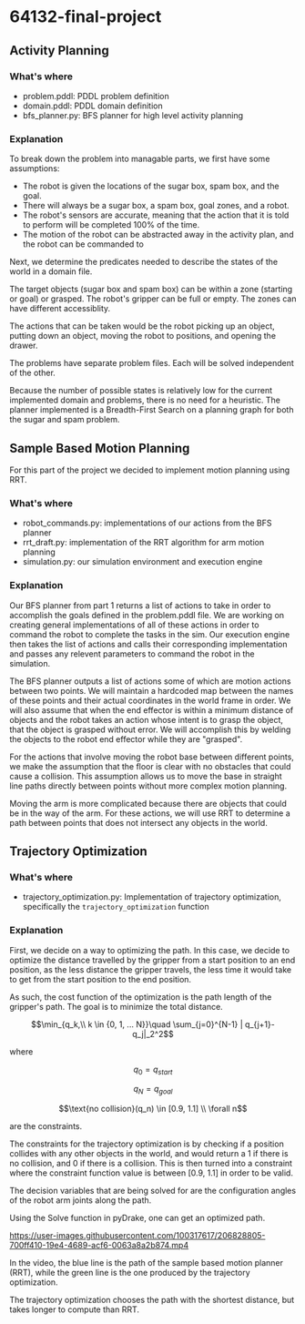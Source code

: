 # 64132-final-project


## Activity Planning

### What's where

 * problem.pddl: PDDL problem definition
 * domain.pddl: PDDL domain definition
 * bfs_planner.py: BFS planner for high level activity planning

### Explanation

To break down the problem into managable parts, we first have some assumptions:
* The robot is given the locations of the sugar box, spam box, and the goal.
* There will always be a sugar box, a spam box, goal zones, and a robot.
* The robot's sensors are accurate, meaning that the action that it is told to perform will be completed 100% of the time.
* The motion of the robot can be abstracted away in the activity plan, and the robot can be commanded to 

Next, we determine the predicates needed to describe the states of the world in a domain file.

The target objects (sugar box and spam box) can be within a zone (starting or goal) or grasped. The robot's gripper can be full or empty. The zones can have different accessiblity.

The actions that can be taken would be the robot picking up an object, putting down an object, moving the robot to positions, and opening the drawer.

The problems have separate problem files. Each will be solved independent of the other. 

Because the number of possible states is relatively low for the current implemented domain and problems, there is no need for a heuristic. The planner implemented is a Breadth-First Search on a planning graph for both the sugar and spam problem.


## Sample Based Motion Planning

For this part of the project we decided to implement motion planning using RRT.

### What's where

 * robot_commands.py: implementations of our actions from the BFS planner
 * rrt_draft.py: implementation of the RRT algorithm for arm motion planning
 * simulation.py: our simulation environment and execution engine

### Explanation

Our BFS planner from part 1 returns a list of actions to take in order to accomplish the goals defined in the problem.pddl file. We are working on creating general implementations of all of these actions in order to command the robot to complete the tasks in the sim. Our execution engine then takes the list of actions and calls their corresponding implementation and passes any relevent parameters to command the robot in the simulation.

The BFS planner outputs a list of actions some of which are motion actions between two points. We will maintain a hardcoded map between the names of these points and their actual coordinates in the world frame in order. We will also assume that when the end effector is within a minimum distance of objects and the robot takes an action whose intent is to grasp the object, that the object is grasped without error. We will accomplish this by welding the objects to the robot end effector while they are "grasped".

For the actions that involve moving the robot base between different points, we make the assumption that the floor is clear with no obstacles that could cause a collision. This assumption allows us to move the base in straight line paths directly between points without more complex motion planning.

Moving the arm is more complicated because there are objects that could be in the way of the arm. For these actions, we will use RRT to determine a path between points that does not intersect any objects in the world.

## Trajectory Optimization

### What's where

 * trajectory_optimization.py: Implementation of trajectory optimization, specifically the `trajectory_optimization` function

### Explanation

First, we decide on a way to optimizing the path. In this case, we decide to optimize the distance travelled by the gripper from a start position to an end position, as the less distance the gripper travels, the less time it would take to get from the start position to the end position.

As such, the cost function of the optimization is the path length of the gripper's path. The goal is to minimize the total distance.

$$\min_{q_k,\\ k \in {0, 1, ... N}}\quad \sum_{j=0}^{N-1} | q_{j+1}- q_j|_2^2$$

where

$$ q_0 = q_{start}$$

$$ q_N =q_{goal} $$

$$\text{no collision}(q_n) \in [0.9, 1.1] \\ \forall n$$

are the constraints.

The constraints for the trajectory optimization is by checking if a position collides with any other objects in the world, and would return a 1 if there is no collision, and 0 if there is a collision. This is then turned into a constraint where the constraint function value is between [0.9, 1.1] in order to be valid.

The decision variables that are being solved for are the configuration angles of the robot arm joints along the path.

Using the Solve function in pyDrake, one can get an optimized path.

https://user-images.githubusercontent.com/100317617/206828805-700ff410-19e4-4689-acf6-0063a8a2b874.mp4

In the video, the blue line is the path of the sample based motion planner (RRT), while the green line is the one produced by the trajectory optimization.

The trajectory optimization chooses the path with the shortest distance, but takes longer to compute than RRT.




